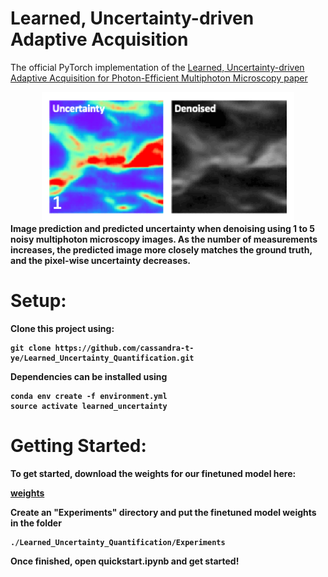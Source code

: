 # Learned, Uncertainty-driven Adaptive Acquisition
The official PyTorch implementation of the [Learned, Uncertainty-driven Adaptive Acquisition for Photon-Efficient Multiphoton Microscopy paper](https://arxiv.org/abs/2310.16102)

<div align="center">
  <img src="./readme_graphics/teaser.gif" width="80%" />
  <br/>
  <div align="left" width="60%">
    <figcaption display="table-caption" width="60%"><b> Image prediction and predicted uncertainty when denoising using 1 to 5 noisy multiphoton microscopy images. As the number of measurements increases, the predicted image more closely matches the ground truth, and the pixel-wise uncertainty decreases. </figcaption>
  </div>
</div>

# Setup: 
Clone this project using:

```
git clone https://github.com/cassandra-t-ye/Learned_Uncertainty_Quantification.git
```

Dependencies can be installed using

```
conda env create -f environment.yml
source activate learned_uncertainty
```

# Getting Started:

To get started, download the weights for our finetuned model here:

[weights](https://drive.google.com/file/d/1tTP6eeCMWohNpm9i2Mq49IbK-M6VXpE8/view?usp=sharing)

Create an "Experiments" directory and put the finetuned model weights in the folder
```
./Learned_Uncertainty_Quantification/Experiments
```
Once finished, open **quickstart.ipynb** and get started!


